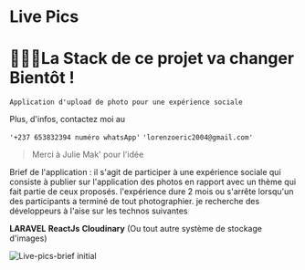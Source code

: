 # Live Pics

# 🔴🔴🔴La Stack de ce projet va changer Bientôt ! 

``` Application d'upload de photo pour une expérience sociale ```

Plus, d'infos, contactez moi au 

```'+237 653832394 numéro whatsApp'```
```'lorenzoeric2004@gmail.com'```

> Merci à Julie Mak' pour l'idée

Brief de l'application :
il s'agit de participer à une expérience sociale qui consiste à publier sur l'application des photos en rapport avec un thème qui fait partie de ceux proposés. l'expérience dure 2 mois ou s'arrête lorsqu'un des participants a terminé de tout photographier. je recherche des développeurs à l'aise sur les technos suivantes 

**LARAVEL**
**ReactJs**
**Cloudinary** (Ou tout autre système de stockage d'images)


![Live-pics-brief initial](https://github.com/user-attachments/assets/e0ebd270-4393-457f-b1fb-a82e32a40321)
